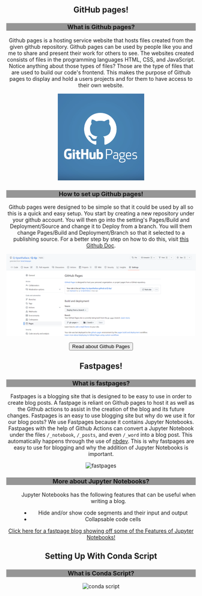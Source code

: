 <html lang="en">
<head>
    <meta charset="UTF-8">
    <meta http-equiv="X-UA-Compatible" content="IE=edge">
    <meta name="viewport" content="width=device-width, initial-scale=1.0">
    <title>Learn GitHub pages!</title>
</head>
<body>
    <div class="wrapper">
        <div class="introWrap">
            <h2><center>GitHub pages!</center></h2>
            <p><center><span id="dots"></span><span id="more">
            <h3 style="background-color:rgb(150, 150, 150);"><center>What is Github pages?</center></h3>
            <p>
            <center>Github pages is a hosting service website that hosts files created from the given github repository. Github pages can be used by people like you and me to share and present their work for others to see. The websites created consists of files in the programming languages HTML, CSS, and JavaScript. Notice anything about those types of files? Those are the type of files that are used to build our code's frontend. This makes the purpose of Github pages to display and hold a users projects and for them to have access to their own website.</center></p>
            <center><img src="https://raw.githubusercontent.com/github/explore/80688e429a7d4ef2fca1e82350fe8e3517d3494d/collections/github-pages-examples/github-pages-examples.png" alt="githubpageslogo" width="230" height="230"></center>
            <p>
            </p>
            <h3 style="background-color:rgb(150, 150, 150);"><center>How to set up Github pages!</center></h3>
            <p>
            <center>Github pages were designed to be simple so that it could be used by all so this is a quick and easy setup. You start by creating a new repository under your github account. You will then go into the setting's Pages/Build and Deployment/Source and change it to Deploy from a branch. You will them change Pages/Build and Deployment/Branch so that it selected to a publishing source. For a better step by step on how to do this, visit <a href="https://docs.github.com/en/pages/quickstart">this Github Doc</a>.</center></p>
            <center><img src="images/gitpagesetupex.png" alt="Github_Pages_setup_ex"></center>
            <p>
            </p>
            </span></p><button onclick="myFunction()" id="myBtn">Read about Github Pages</button>
            <h2><center>Fastpages!</center></h2>
            <h3 style="background-color:rgb(150, 150, 150);"><center>What is fastpages?</center></h3>
            <p>
            <center>Fastpages is a blogging site that is designed to be easy to use in order to create blog posts. A fastpage is reliant on Github pages to host it as well as the Github actions to assist in the creation of the blog and its future changes. Fastpages is an easy to use blogging site but why do we use it for our blog posts? We use Fastpages because it contains Jupyter Notebooks. Fastpages with the help of Github Actions can convert a Jupyter Notebook under the files <code>/_notebook</code>, <code>/_posts</code>, and even <code>/_word</code> into a blog post. This automatically happens through the use of <a href="http://nbdev.fast.ai/index.html">nbdev</a>. This is why fastpages are easy to use for blogging and why the addition of Jupyter Notebooks is important.</center></p>
            <center><img src="https://olearydj.github.io/antisimplistic/images/diagram.png" alt="fastpages" width="600" height="345"></center>
            <h3 style="background-color:rgb(150, 150, 150);"><center>More about Jupyter Notebooks?</center></h3>
            <p>
            <dd>Jupyter Notebooks has the following features that can be useful when writing a blog.</dd></p>
            <dd><ul>
                <li>Hide and/or show code segments and their input and output</li>
                <li>Collapsable code cells</li>
            </ul></dd>
            <p>
            <center><a href="https://q-tipwithaface.github.io/Q-tip/">Click here for a fastpage blog showing off some of the Features of Jupyter Notebooks!</a></center></p>
            <h2>Setting Up With Conda Script</h2>
            <h3 style="background-color:rgb(150, 150, 150);">What is Conda Script?</h3>
            <img src="https://elpythonista.com/wp-content/uploads/2020/10/Anaconda-entrada-hd-768x432.jpg" alt="conda script" width="600" height="345">
        </div>
    </div>

<script>
function myFunction() {
  var dots = document.getElementById("dots");
  var moreText = document.getElementById("more");
  var btnText = document.getElementById("myBtn");

  if (dots.style.display === "none") {
    dots.style.display = "inline";
    btnText.innerHTML = "Read about Github Pages"; 
    moreText.style.display = "none";
  } else {
    dots.style.display = "none";
    btnText.innerHTML = "Close Section Above"; 
    moreText.style.display = "inline";
  }
}
</script>
</body>
</html>